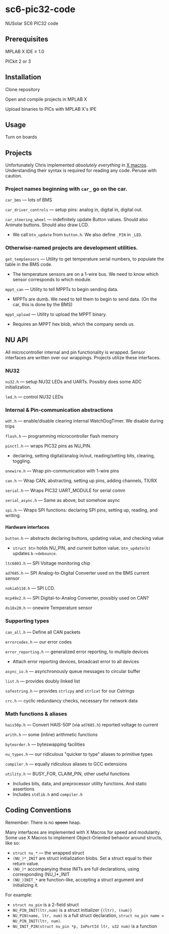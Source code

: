 sc6-pic32-code
==============

NUSolar SC6 PIC32 code

Prerequisites
----
MPLAB X IDE ≥ 1.0

PICkit 2 or 3


Installation
----
Clone repository

Open and compile projects in MPLAB X

Upload binaries to PICs with MPLAB X's IPE


Usage
----
Turn on boards

Projects
----

Unfortunately Chris implemented <i>absolutely everything</i> in
<a href="http://en.wikipedia.org/wiki/X_Macro">X macros</a>. Understanding their
syntax is required for reading any code. Peruse with caution.

### Project names beginning with `car_` go on the car.
`car_bms` — lots of BMS

`car_driver_controls` — setup pins: analog in, digital in, digital out.

`car_steering_wheel` — indefinitely update Button values. Should also Animate buttons. Should also draw LCD.
* We call `btn_update` from `button.h`. We also define `_PIN` in `_LED`.

### Otherwise-named projects are development utilities.

`get_tempSensors` — Utility to get temperature serial numbers, to populate the table in the BMS code.
* The temperature sensors are on a 1-wire bus. We need to know which sensor corresponds to which module.

`mppt_can` — Utility to tell MPPTs to begin sending data.
* MPPTs are dumb. We need to tell them to begin to send data. (On the car, this is done by the BMS)

`mppt_upload` — Utility to upload the MPPT binary.
* Requires an MPPT hex blob, which the company sends us.

NU API
----
All microcontroller internal and pin functionality is wrapped. Sensor interfaces
are written over our wrappings. Projects utilize these interfaces.

### NU32
`nu32.h` — setup NU32 LEDs and UARTs. Possibly does some ADC initialization.

`led.h` — control NU32 LEDs

### Internal & Pin-communication abstractions
`wdt.h` — enable/disable clearing internal WatchDogTimer. We disable during trips

`flash.h` — programming microcontroller flash memory

`pinctl.h` — wraps PIC32 pins as NU_PIN.
* declaring, setting digital/analog in/out, reading/setting bits, clearing, toggling.

`onewire.h` — Wrap pin-communication with 1-wire pins

`can.h` — Wrap CAN, abstracting, setting up pins, adding channels, TX/RX

`serial.h` — Wraps PIC32 UART_MODULE for serial comm

`serial_async.h` — Same as above, but somehow async

`spi.h` — Wraps SPI functions: declaring SPI pins, setting up, reading, and writing.

#### Hardware interfaces
`button.h` — abstracts declaring buttons, updating value, and checking value
* `struct btn` holds NU_PIN, and current button value. `btn_update(b)` updates `b->debounce`.

`ltc6803.h` — SPI Voltage monitoring chip

`ad7685.h` — SPI Analog-to-Digital Converter used on the BMS current sensor

`nokia5110.h` — SPI LCD.

`mcp49x2.h` — SPI Digital-to-Analog Converter, possibly used on CAN?

`ds18x20.h` — onewire Temperature sensor

### Supporting types
`can_all.h` — Define all CAN packets

`errorcodes.h` — our error codes

`error_reporting.h` — generalized error reporting, to multiple devices
* Attach error reporting devices, broadcast error to all devices

`async_io.h` — asynchronously queue messages to circular buffer

`list.h` — provides doubly linked list

`safestring.h` — provides `strlcpy` and `strlcat` for our Cstrings

`crc.h` — cyclic redundancy checks, necessary for network data

### Math functions & aliases
`hais50p.h` — Convert HAIS-50P (via `ad7685.h`) reported voltage to current

`arith.h` — some (inline) arithmetic functions

`byteorder.h` — byteswapping facilities

`nu_types.h` — our ridiculous "quicker to type" aliases to primitive types

`compiler.h` — equally ridiculous aliases to GCC extensions

`utility.h` — BUSY_FOR, CLAIM_PIN, other useful functions
* Includes bits, data, and preprocessor utility functions. And static assertions
* Includes `stdlib.h` and `compiler.h`

Coding Conventions
----
Remember: There is no <del>spoon</del> heap.

Many interfaces are implemented with X Macros for speed and modularity.
Some use X Macros to implement Object-Oriented behavior around structs, like so:
* `struct nu_*` — the wrapped struct
* `(NU_)*_INIT` are struct initialization blobs. Set a struct equal to their return value.
* `(NU_)*` accompanying these INITs are full declarations, using corresponding (NU_)*_INIT
* `(NU_)INIT_*` are function-like, accepting a struct argument and initializing it.

For example:
* `struct nu_pin` is a 2-field struct
* `NU_PIN_INIT(ltr,num)` is a struct initializer `{(ltr), (num)}`
* `NU_PIN(name, ltr, num)` is a full struct declaration, `struct nu_pin name = NU_PIN_INIT(ltr, num)`.
* `NU_INIT_PIN(struct nu_pin *p, IoPortId ltr, u32 num)` is a function




